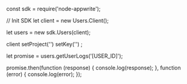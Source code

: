 const sdk = require('node-appwrite');

// Init SDK
let client = new Users.Client();

let users = new sdk.Users(client);

client
    setProject('')
    setKey('')
;

let promise = users.getUserLogs('[USER_ID]');

promise.then(function (response) {
    console.log(response);
}, function (error) {
    console.log(error);
});